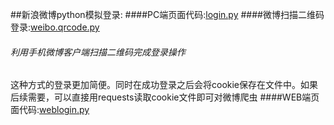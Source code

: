 ##新浪微博python模拟登录:
####PC端页面代码:[login.py](https://github.com/fcfangcc/Crawler/blob/master/weibo/login.py)
####微博扫描二维码登录:[weibo.qrcode.py](https://github.com/fcfangcc/Crawler/blob/master/weibo/weibo.qrcode.py)
###### 利用手机微博客户端扫描二维码完成登录操作
这种方式的登录更加简便。同时在成功登录之后会将cookie保存在文件中。如果后续需要，可以直接用requests读取cookie文件即可对微博爬虫
####WEB端页面代码:[weblogin.py](https://github.com/fcfangcc/Crawler/blob/master/weibo/weblogin.py)
